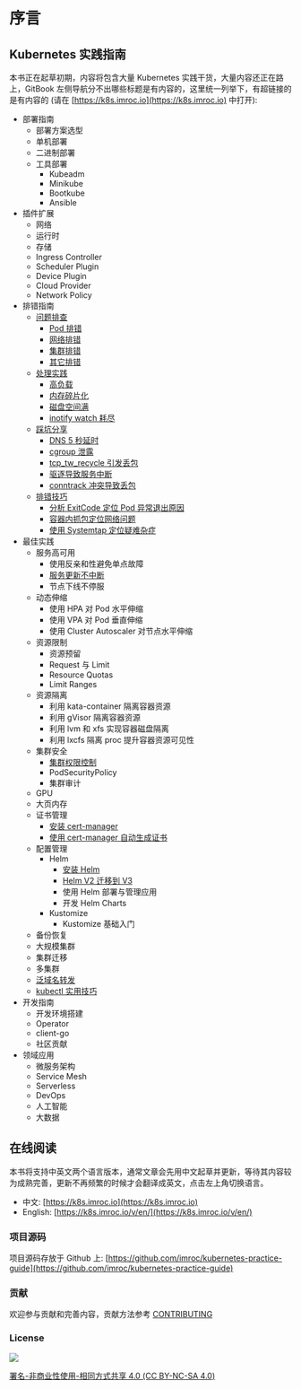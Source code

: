 # 序言

## Kubernetes 实践指南

本书正在起草初期，内容将包含大量 Kubernetes 实践干货，大量内容还正在路上，GitBook 左侧导航分不出哪些标题是有内容的，这里统一列举下，有超链接的是有内容的 \(请在 [https://k8s.imroc.io](https://k8s.imroc.io) 中打开\):

* 部署指南
  * 部署方案选型
  * 单机部署
  * 二进制部署
  * 工具部署
    * Kubeadm
    * Minikube
    * Bootkube
    * Ansible
* 插件扩展
  * 网络
  * 运行时
  * 存储
  * Ingress Controller
  * Scheduler Plugin
  * Device Plugin
  * Cloud Provider
  * Network Policy
* 排错指南
  * [问题排查](troubleshooting/problems/)
    * [Pod 排错](troubleshooting/problems/pod/)
    * [网络排错](https://github.com/imroc/kubernetes-practice-guide/tree/ad61a830bca96aaa0d2d8780b10e681fe9c15892/troubleshooting/problems/network/README.md)
    * [集群排错](https://github.com/imroc/kubernetes-practice-guide/tree/ad61a830bca96aaa0d2d8780b10e681fe9c15892/troubleshooting/problems/cluster/README.md)
    * [其它排错](https://github.com/imroc/kubernetes-practice-guide/tree/ad61a830bca96aaa0d2d8780b10e681fe9c15892/troubleshooting/problems/others/README.md)
  * [处理实践](troubleshooting/handling-practice/)
    * [高负载](https://github.com/imroc/kubernetes-practice-guide/tree/ad61a830bca96aaa0d2d8780b10e681fe9c15892/troubleshooting/handling-practice/high-load/README.md)
    * [内存碎片化](https://github.com/imroc/kubernetes-practice-guide/tree/ad61a830bca96aaa0d2d8780b10e681fe9c15892/troubleshooting/handling-practice/memory-fragmentation/README.md)
    * [磁盘空间满](https://github.com/imroc/kubernetes-practice-guide/tree/ad61a830bca96aaa0d2d8780b10e681fe9c15892/troubleshooting/handling-practice/disk-full/README.md)
    * [inotify watch 耗尽](https://github.com/imroc/kubernetes-practice-guide/tree/ad61a830bca96aaa0d2d8780b10e681fe9c15892/troubleshooting/handling-practice/runnig-out-of-inotify-watches/README.md)
  * [踩坑分享](troubleshooting/damn/)
    * [DNS 5 秒延时](https://github.com/imroc/kubernetes-practice-guide/tree/ad61a830bca96aaa0d2d8780b10e681fe9c15892/troubleshooting/damn/dns-lookup-5s-delay/README.md)
    * [cgroup 泄露](https://github.com/imroc/kubernetes-practice-guide/tree/ad61a830bca96aaa0d2d8780b10e681fe9c15892/troubleshooting/damn/cgroup-leaking/README.md)
    * [tcp\_tw\_recycle 引发丢包](https://github.com/imroc/kubernetes-practice-guide/tree/ad61a830bca96aaa0d2d8780b10e681fe9c15892/troubleshooting/damn/lost-packets-in-nat-environment-once-enable-tcp_tw_recycle/README.md)
    * [驱逐导致服务中断](https://github.com/imroc/kubernetes-practice-guide/tree/ad61a830bca96aaa0d2d8780b10e681fe9c15892/troubleshooting/damn/eviction-leads-to-service-disruption/README.md)
    * [conntrack 冲突导致丢包](https://github.com/imroc/kubernetes-practice-guide/tree/ad61a830bca96aaa0d2d8780b10e681fe9c15892/troubleshooting/damn/conntrack-chong-tu-dao-zhi-diu-bao/README.md)
  * [排错技巧](troubleshooting/trick/)
    * [分析 ExitCode 定位 Pod 异常退出原因](https://github.com/imroc/kubernetes-practice-guide/tree/ad61a830bca96aaa0d2d8780b10e681fe9c15892/troubleshooting/trick/analysis-exitcode/README.md)
    * [容器内抓包定位网络问题](https://github.com/imroc/kubernetes-practice-guide/tree/ad61a830bca96aaa0d2d8780b10e681fe9c15892/troubleshooting/trick/capture-packets-in-container/README.md)
    * [使用 Systemtap 定位疑难杂症](https://github.com/imroc/kubernetes-practice-guide/tree/ad61a830bca96aaa0d2d8780b10e681fe9c15892/troubleshooting/trick/use-systemtap-to-locate-problems/README.md)
* 最佳实践
  * 服务高可用
    * 使用反亲和性避免单点故障
    * [服务更新不中断](https://github.com/imroc/kubernetes-practice-guide/tree/ad61a830bca96aaa0d2d8780b10e681fe9c15892/best-practice/ha/smooth-update/README.md)
    * 节点下线不停服
  * 动态伸缩
    * 使用 HPA 对 Pod 水平伸缩
    * 使用 VPA 对 Pod 垂直伸缩
    * 使用 Cluster Autoscaler 对节点水平伸缩
  * 资源限制
    * 资源预留
    * Request 与 Limit
    * Resource Quotas
    * Limit Ranges
  * 资源隔离
    * 利用 kata-container 隔离容器资源
    * 利用 gVisor 隔离容器资源
    * 利用 lvm 和 xfs 实现容器磁盘隔离
    * 利用 lxcfs 隔离 proc 提升容器资源可见性
  * 集群安全
    * [集群权限控制](best-practice/security/permission-control.md)
    * PodSecurityPolicy
    * 集群审计
  * GPU
  * 大页内存
  * 证书管理
    * [安装 cert-manager](https://github.com/imroc/kubernetes-practice-guide/tree/ad61a830bca96aaa0d2d8780b10e681fe9c15892/best-practice/cert-manager/install-cert-manger/README.md)
    * [使用 cert-manager 自动生成证书](https://github.com/imroc/kubernetes-practice-guide/tree/ad61a830bca96aaa0d2d8780b10e681fe9c15892/best-practice/cert-manager/autogenerate-certificate-with-cert-manager/README.md)
  * 配置管理
    * Helm
      * [安装 Helm](https://github.com/imroc/kubernetes-practice-guide/tree/ad61a830bca96aaa0d2d8780b10e681fe9c15892/best-practice/configuration-management/helm/install-helm/README.md)
      * [Helm V2 迁移到 V3](https://github.com/imroc/kubernetes-practice-guide/tree/ad61a830bca96aaa0d2d8780b10e681fe9c15892/best-practice/configuration-management/helm/upgrade-helm-v2-to-v3/README.md)
      * 使用 Helm 部署与管理应用
      * 开发 Helm Charts
    * Kustomize
      * Kustomize 基础入门
  * 备份恢复
  * 大规模集群
  * 集群迁移
  * 多集群
  * [泛域名转发](https://github.com/imroc/kubernetes-practice-guide/tree/ad61a830bca96aaa0d2d8780b10e681fe9c15892/best-practice/wildcard-domain-forward/README.md)
  * [kubectl 实用技巧](https://github.com/imroc/kubernetes-practice-guide/tree/ad61a830bca96aaa0d2d8780b10e681fe9c15892/best-practice/kubectl-trick/README.md)
* 开发指南
  * 开发环境搭建
  * Operator
  * client-go
  * 社区贡献
* 领域应用
  * 微服务架构
  * Service Mesh
  * Serverless
  * DevOps
  * 人工智能
  * 大数据

## 在线阅读

本书将支持中英文两个语言版本，通常文章会先用中文起草并更新，等待其内容较为成熟完善，更新不再频繁的时候才会翻译成英文，点击左上角切换语言。

* 中文: [https://k8s.imroc.io](https://k8s.imroc.io)
* English: [https://k8s.imroc.io/v/en/](https://k8s.imroc.io/v/en/)

### 项目源码

项目源码存放于 Github 上: [https://github.com/imroc/kubernetes-practice-guide](https://github.com/imroc/kubernetes-practice-guide)

### 贡献

欢迎参与贡献和完善内容，贡献方法参考 [CONTRIBUTING](https://github.com/imroc/kubernetes-practice-guide/blob/master/CONTRIBUTING.md)

### License

![](https://licensebuttons.net/l/by-nc-sa/4.0/88x31.png)

[署名-非商业性使用-相同方式共享 4.0 \(CC BY-NC-SA 4.0\)](https://creativecommons.org/licenses/by-nc-sa/4.0/deed.zh)

